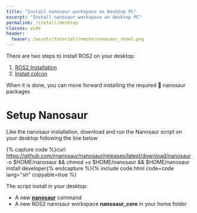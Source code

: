 ```yaml
---
title: "Install nanosaur workspace on Desktop PC"
excerpt: "Install nanosaur workspace on desktop PC"
permalink: /install/desktop
classes: wide
header:
  teaser: /assets/tutorial/remote/nanosaur_sheel.png
---
```


There are two steps to install ROS2 on your desktop:
1. [ROS2 Installation](https://docs.ros.org/en/foxy/Installation.html)
2. [Install colcon](https://docs.ros.org/en/foxy/Tutorials/Colcon-Tutorial.html#install-colcon)

When it is done, you can move forward installing the required 🦕 nanosaur packages

# Setup Nanosaur

Like the nanosaur installation, download and run the Nanosaur script on your desktop following the line below

{% capture code %}curl https://github.com/rnanosaur/nanosaur/releases/latest/download/nanosaur -o $HOME/nanosaur && chmod +x $HOME/nanosaur && $HOME/nanosaur install developer{% endcapture %}{% include code.html code=code lang="sh" copyable=true %}

The script install in your desktop:
 * A new [**nanosaur**](https://github.com/rnanosaur/nanosaur/wiki/script_nanosaur) command
 * A new ROS2 nanosaur workspace **nanosaur_core** in your home folder
